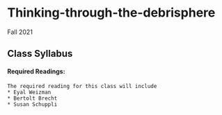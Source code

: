 # Thinking-through-the-debrisphere
Fall 2021

## Class Syllabus


#### Required Readings:
    The required reading for this class will include 
    * Eyal Weizman
    * Bertolt Brecht
    * Susan Schuppli
